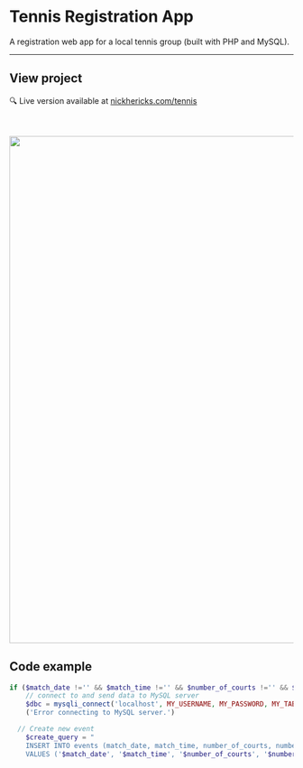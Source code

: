 # Tennis Registration App
A registration web app for a local tennis group (built with PHP and MySQL).

***
## View project
:mag: Live version available at [nickhericks.com/tennis](https://nickhericks.com/tennis/index.php)

<br><br>
<img src="https://res.cloudinary.com/dtqevfsxh/image/upload/v1540558830/portfolio/tennis_screenshot_1200.png" width="899px">

## Code example
```php
if ($match_date !='' && $match_time !='' && $number_of_courts !='' && $number_of_players !='') {
	// connect to and send data to MySQL server  
	$dbc = mysqli_connect('localhost', MY_USERNAME, MY_PASSWORD, MY_TABLE) or die
	('Error connecting to MySQL server.')

  // Create new event
	$create_query = "
	INSERT INTO events (match_date, match_time, number_of_courts, number_of_players)
	VALUES ('$match_date', '$match_time', '$number_of_courts', '$number_of_players')";
```
